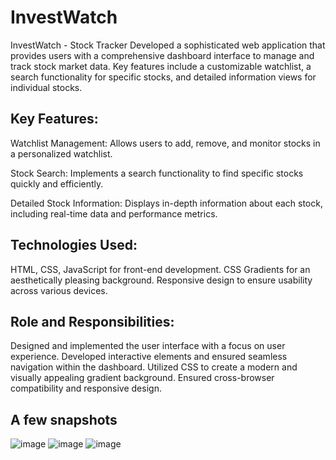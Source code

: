 # InvestWatch
InvestWatch - Stock Tracker
Developed a sophisticated web application that provides users with a comprehensive dashboard interface to manage and track stock market data. Key features include a customizable watchlist, a search functionality for specific stocks, and detailed information views for individual stocks.

## Key Features:
Watchlist Management: Allows users to add, remove, and monitor stocks in a personalized watchlist.

Stock Search: Implements a search functionality to find specific stocks quickly and efficiently.

Detailed Stock Information: Displays in-depth information about each stock, including real-time data and performance metrics.

## Technologies Used:
HTML, CSS, JavaScript for front-end development.
CSS Gradients for an aesthetically pleasing background.
Responsive design to ensure usability across various devices.

## Role and Responsibilities:
Designed and implemented the user interface with a focus on user experience.
Developed interactive elements and ensured seamless navigation within the dashboard.
Utilized CSS to create a modern and visually appealing gradient background.
Ensured cross-browser compatibility and responsive design.

## A few snapshots
![image](https://github.com/priyanshap/InvestWatch/assets/158167690/4e9bb70f-8852-4ff2-bd9d-edb77904742d)
![image](https://github.com/priyanshap/InvestWatch/assets/158167690/4a9900ba-a192-4631-b07c-bd3a609103d8)
![image](https://github.com/priyanshap/InvestWatch/assets/158167690/ab3e1562-3bd4-41c9-ae8a-389e95970455)



